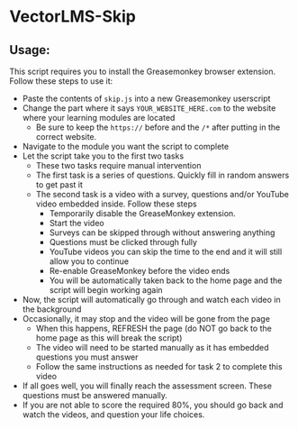 # VectorLMS-Skip

## Usage:

This script requires you to install the Greasemonkey browser extension. Follow these steps to use it:

* Paste the contents of `skip.js` into a new Greasemonkey userscript
* Change the part where it says `YOUR_WEBSITE_HERE.com` to the website where your learning modules are located
    * Be sure to keep the `https://` before and the `/*` after putting in the correct website.
* Navigate to the module you want the script to complete
* Let the script take you to the first two tasks
    * These two tasks require manual intervention
    * The first task is a series of questions. Quickly fill in random answers to get past it
    * The second task is a video with a survey, questions and/or YouTube video embedded inside. Follow these steps
        * Temporarily disable the GreaseMonkey extension. 
        * Start the video
        * Surveys can be skipped through without answering anything
        * Questions must be clicked through fully
        * YouTube videos you can skip the time to the end and it will still allow you to continue
        * Re-enable GreaseMonkey before the video ends
        * You will be automatically taken back to the home page and the script will begin working again
* Now, the script will automatically go through and watch each video in the background
* Occasionally, it may stop and the video will be gone from the page
    * When this happens, REFRESH the page (do NOT go back to the home page as this will break the script)
    * The video will need to be started manually as it has embedded questions you must answer
    * Follow the same instructions as needed for task 2 to complete this video
* If all goes well, you will finally reach the assessment screen. These questions must be answered manually. 
* If you are not able to score the required 80%, you should go back and watch the videos, and question your life choices.
